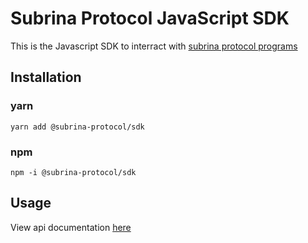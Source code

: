# Subrina Protocol JavaScript SDK

This is the Javascript SDK to interract with [subrina protocol programs](https://github.com/subrina-protocol/subrina)

## Installation

### yarn

```
yarn add @subrina-protocol/sdk
```

### npm

```
npm -i @subrina-protocol/sdk
```

## Usage
View api documentation [here](docs/modules.md)
